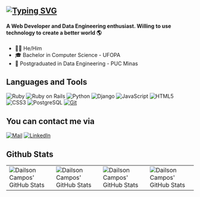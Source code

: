 [![Typing SVG](https://readme-typing-svg.herokuapp.com?font=Fira+Code&pause=1000&width=435&lines=Hello+there!+I'm+Dailson+Campos)](https://git.io/typing-svg)
----
#### A Web Developer and Data Engineering enthusiast. Willing to use technology to create a better world :earth_americas:

- :raising_hand_man: He/Him <br>
- :mortar_board: Bachelor in Computer Science - UFOPA <br>
- :page_with_curl: Postgraduated in Data Engineering - PUC Minas <br>

## Languages and Tools
<!--
![FShinoda's Top Langs](https://github-readme-stats.vercel.app/api/top-langs/?username=FShinoda&layout=compact&title_color=ff1324&text_color=eeeeee&bg_color=111111&border_color=222222&include_all_commits=true&border_radius=0) 
-->
![Ruby](https://img.shields.io/badge/Ruby-CC342D?style=flat-square&logo=Ruby)
![Ruby on Rails](https://img.shields.io/badge/Ruby%20on%20Rails-D30001?logo=Ruby%20on%20Rails)
![Python](https://img.shields.io/badge/Python-14354C?style=flat-square&logo=python&logoColor=white)
![Django](https://img.shields.io/badge/Django-092E20?style=flat-square&logo=Django)
![JavaScript](https://img.shields.io/badge/JavaScript-d4bd02?style=flat-square&logo=javascript&logoColor=white)
![HTML5](https://img.shields.io/badge/Html5-%23E34F26.svg?style=flat-square&logo=html5&logoColor=white)
![CSS3](https://img.shields.io/badge/Css3-%231572B6.svg?style=flat-square&logo=css3&logoColor=white)
![PostgreSQL](https://img.shields.io/badge/Postgres-%23316192.svg?style=flat-square&logo=postgresql&logoColor=white)
[![Git](https://img.shields.io/badge/Git-F05032?style=flat-square&logo=git&logoColor=fff)](#)


## You can contact me via
<a href="mailto:contato@dailsoncampos.tech?subject=Contact" target="_blank" rel="noopener noreferrer"><img alt="Mail" src="https://img.shields.io/badge/email-blue?style=flat-square&logo=maildotru&logoColor=white/"></a>
<a href="https://www.linkedin.com/in/fernanda-shinoda/" target="_blank" rel="noopener noreferrer"><img alt="LinkedIn" src="https://img.shields.io/badge/LinkedIn-0A66C2?style=flat-square&logo=linkedin&logoColor=fff"/></a>

## Github Stats
<table align="center" width="100%" height="100%" >
    <tr>
        <td><img style="border: none;" src="https://github-profile-summary-cards.vercel.app/api/cards/stats?username=dailsoncampos&theme=codeSTACKr" alt="Dailson Campos' GitHub Stats"/></td>
        <td><img style="border: none;" src="https://github-profile-summary-cards.vercel.app/api/cards/productive-time?username=dailsoncampos&theme=codeSTACKr&utcOffset=-3" alt="Dailson Campos' GitHub Stats"/>
        <td><img style="border: none;" src="https://github-profile-summary-cards.vercel.app/api/cards/repos-per-language?username=dailsoncampos&theme=codeSTACKr" alt="Dailson Campos' GitHub Stats"/></td>
        <td><img style="border: none;" src="https://github-profile-summary-cards.vercel.app/api/cards/most-commit-language?username=dailsoncampos&theme=codeSTACKr" alt="Dailson Campos' GitHub Stats"/></td>
    </tr>
</table>
<!--
<table align="center" width="100%" height="100%" >
    <tr>
        <td><img style="border: none;" src="https://github-profile-summary-cards.vercel.app/api/cards/stats?username=FShinoda&theme=kacho_ga" alt="FShinoda's GitHub Stats"/></td>
        <td><img style="border: none;" src="https://github-profile-summary-cards.vercel.app/api/cards/productive-time?username=FShinoda&theme=kacho_ga&utcOffset=10" alt="FShinoda's GitHub Stats"/>
        <td><img style="border: none;" src="https://github-profile-summary-cards.vercel.app/api/cards/repos-per-language?username=FShinoda&theme=kacho_ga" alt="FShinoda's GitHub Stats"/></td>
        <td><img style="border: none;" src="https://github-profile-summary-cards.vercel.app/api/cards/most-commit-language?username=FShinoda&theme=kacho_ga" alt="FShinoda's GitHub Stats"/></td>
    </tr>
</table>
-->
